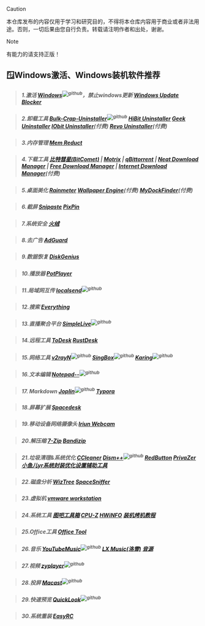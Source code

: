> [!CAUTION]
> 本仓库发布的内容仅用于学习和研究目的，不得将本仓库内容用于商业或者非法用途。否则，一切后果由您自行负责。转载请注明作者和出处，谢谢。

> [!NOTE]
> 有能力的请支持正版！

## :window:Windows激活、Windows装机软件推荐
> ##### 1.激活 [Windows](https://github.com/massgravel/Microsoft-Activation-Scripts)<sup>![github](https://github.githubassets.com/favicons/favicon.png)</sup>，禁止windows更新 [<ins>Windows Update Blocker</ins>](https://www.sordum.org/9470/windows-update-blocker-v1-8/)

> ##### 2.卸载工具 [<ins>Bulk-Crap-Uninstaller</ins>](https://github.com/Klocman/Bulk-Crap-Uninstaller)<sup>![github](https://github.githubassets.com/favicons/favicon.png)</sup> [<ins>HiBit Uninstaller</ins>](https://www.hibitsoft.ir/Uninstaller.html) [<ins>Geek Uninstaller</ins>](https://geekuninstaller.com/) [<ins>IObit Uninstaller</ins>](https://www.iobit.com/en/advanceduninstaller.php)*(付费)* [<ins>Revo Uninstaller</ins>](https://www.revouninstaller.com/zh/)*(付费)*

> ##### 3.内存管理 [Mem Reduct](https://memreduct.org/)

> ##### 4.下载工具 [<ins>比特彗星(BitComet)</ins>](https://www.bitcomet.com/en) | [<ins>Motrix</ins>](https://motrix.app/) | [<ins>qBittorrent</ins>](https://www.qbittorrent.org/) | [<ins>Neat Download Manager</ins>](https://www.neatdownloadmanager.com/index.php/en/) | [<ins>Free Download Manager</ins>](https://www.freedownloadmanager.org/) | [<ins>Internet Download Manager</ins>](https://www.internetdownloadmanager.com/)*(付费)*

> ##### 5.桌面美化 [<ins>Rainmeter</ins>](https://www.rainmeter.net/) [<ins>Wallpaper Engine</ins>](https://www.wallpaperengine.io/)*(付费)* [<ins>MyDockFinder</ins>](https://www.mydockfinder.com/)*(付费)*

> ##### 6.截屏 [<ins>Snipaste</ins>](https://www.snipaste.com/) [<ins>PixPin</ins>](https://pixpin.cn/)

> ##### 7.系统安全 [火绒](https://www.huorong.cn/)

> ##### 8.去广告 [AdGuard](https://adguard.com/)

> ##### 9.数据恢复 [DiskGenius](https://www.diskgenius.cn/)

> ##### 10.播放器 [PotPlayer](https://potplayer.daum.net/)

> ##### 11.局域网互传 [localsend](https://github.com/localsend/localsend)<sup>![github](https://github.githubassets.com/favicons/favicon.png)</sup>

> ##### 12.搜索 [Everything](https://www.voidtools.com/zh-cn/)

> ##### 13.直播聚合平台 [SimpleLive](https://github.com/xiaoyaocz/dart_simple_live)<sup>![github](https://github.githubassets.com/favicons/favicon.png)</sup>

> ##### 14.远程工具 [<ins>ToDesk</ins>](https://www.todesk.com/) [<ins>RustDesk</ins>](https://rustdesk.com/zh-cn/)

> ##### 15.网络工具 [<ins>v2rayN</ins>](https://github.com/2dust/v2rayN)<sup>![github](https://github.githubassets.com/favicons/favicon.png)</sup> [<ins>SingBox</ins>](https://github.com/GUI-for-Cores/GUI.for.SingBox)<sup>![github](https://github.githubassets.com/favicons/favicon.png)</sup> [<ins>Karing</ins>](https://github.com/KaringX/karing)<sup>![github](https://github.githubassets.com/favicons/favicon.png)</sup>

> ##### 16.文本编辑 [Notepad--](https://github.com/cxasm/notepad--)<sup>![github](https://github.githubassets.com/favicons/favicon.png)</sup>

> ##### 17. Markdown [<ins>Joplin</ins>](https://github.com/laurent22/joplin)<sup>![github](https://github.githubassets.com/favicons/favicon.png)</sup> [<ins>Typora</ins>](https://typora.io/)

> ##### 18.屏幕扩展 [Spacedesk](https://www.spacedesk.net/)

> ##### 19.移动设备网络摄像头 [Iriun Webcam](https://iriun.com/)

> ##### 20.解压缩 [<ins>7-Zip</ins>](https://www.7-zip.org/) [<ins>Bandizip</ins>](https://www.bandisoft.com/bandizip/)

> ##### 21.垃圾清理&系统优化 [<ins>CCleaner</ins>](https://www.ccleaner.com/zh-cn) [<ins>Dism++</ins>](https://github.com/Chuyu-Team/Dism-Multi-language)<sup>![github](https://github.githubassets.com/favicons/favicon.png)</sup> [<ins>RedButton</ins>](https://pothos.info/?p=redbutton) [<ins>PrivaZer</ins>](https://privazer.com/zc/index.php) [<ins>小鱼儿yr系统封装优化设置辅助工具</ins>](https://www.yrxitong.com/h-nd-100.html)

> ##### 22.磁盘分析 [<ins>WizTree</ins>](https://diskanalyzer.com/) [<ins>SpaceSniffer</ins>](http://www.uderzo.it/main_products/space_sniffer/)

> ##### 23.虚拟机 [vmware workstation](https://www.vmware.com/products/desktop-hypervisor/workstation-and-fusion)

> ##### 24.系统工具 [<ins>图吧工具箱</ins>](https://www.tbtool.cn/) [<ins>CPU-Z</ins>](https://www.cpuid.com/) [<ins>HWiNFO</ins>](https://www.hwinfo.com/) [装机烤机教程](https://www.bilibili.com/video/BV1sD421A74F)

> ##### 25.Office工具 [Office Tool](https://otp.landian.vip/zh-cn/)

> ##### 26.音乐 [<ins>YouTubeMusic</ins>](https://github.com/th-ch/youtube-music)<sup>![github](https://github.githubassets.com/favicons/favicon.png)</sup> [<ins>LX Music\(洛雪\)</ins>](https://lxmusic.toside.cn/) [音源](https://www.sixyin.com/10480.html)

> ##### 27.视频 [zyplayer](https://github.com/Hiram-Wong/ZyPlayer)<sup>![github](https://github.githubassets.com/favicons/favicon.png)</sup>

> ##### 28.投屏 [Macast](https://github.com/xfangfang/Macast)<sup>![github](https://github.githubassets.com/favicons/favicon.png)</sup>

> ##### 29.快速预览 [QuickLook](https://github.com/QL-Win/QuickLook)<sup>![github](https://github.githubassets.com/favicons/favicon.png)</sup>

> ##### 30.系统重装 [EasyRC](https://firpe.cn/page-196)